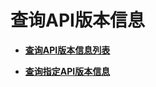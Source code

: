 # 查询API版本信息<a name="ZH-CN_TOPIC_0132973615"></a>

-   **[查询API版本信息列表](查询API版本信息列表.md)**  

-   **[查询指定API版本信息](查询指定API版本信息.md)**  


